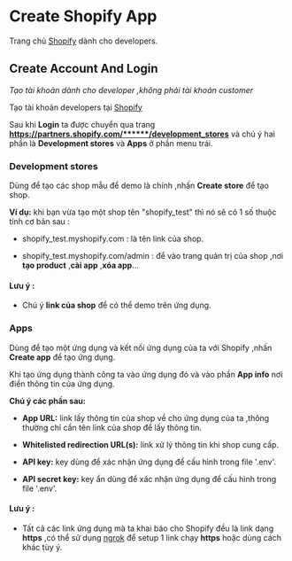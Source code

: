 # Create Shopify App
Trang chủ [Shopify](https://developers.shopify.com/) dành cho developers.

## Create Account And Login
*Tạo tài khoản dành cho developer ,không phải tài khoản customer*

Tạo tài khoản developers tại [Shopify](https://developers.shopify.com/)

Sau khi **Login** ta được chuyển qua trang **https://partners.shopify.com/******/development_stores** và chú ý hai phần là **Development stores** và **Apps** ở phần menu trái.

### Development stores

Dùng để tạo các shop mẫu để demo là chính ,nhấn **Create store** để tạo shop.

**Ví dụ:** khi bạn vừa tạo một shop tên "shopify_test" thì nó sẽ có 1 số thuộc tính cơ bản sau :

* shopify_test.myshopify.com : là tên link của shop.

* shopify_test.myshopify.com/admin : để vào trang quản trị của shop ,nơi **tạo product** ,**cài app** ,**xóa app**...

#### Lưu ý :
* Chú ý **link của shop** để có thể demo trên ứng dụng.

### Apps

Dùng để tạo một ứng dụng và kết nối ứng dụng của ta với Shopify ,nhấn **Create app** để tạo ứng dụng.

Khi tạo ứng dụng thành công ta vào ứng dụng đó và vào phần **App info** nơi điền thông tin của ứng dụng.

**Chú ý các phần sau:**

* **App URL:** link lấy thông tin của shop về cho ứng dụng của ta ,thông thường chỉ cần tên link của shop để lấy thông tin.

* **Whitelisted redirection URL(s):** link xử lý thông tin khi shop cung cấp.

* **API key:** key dùng để xác nhận ứng dụng để cấu hình trong file '.env'.

* **API secret key:** key ẩn dùng để xác nhận ứng dụng để cấu hình trong file '.env'.

#### Lưu ý :
* Tất cả các link ứng dụng mà ta khai báo cho Shopify đều là link dạng **https** ,có thể sử dụng [ngrok](https://dashboard.ngrok.com/user/login) để setup 1 link chạy **https** hoặc dùng cách khác tùy ý.



